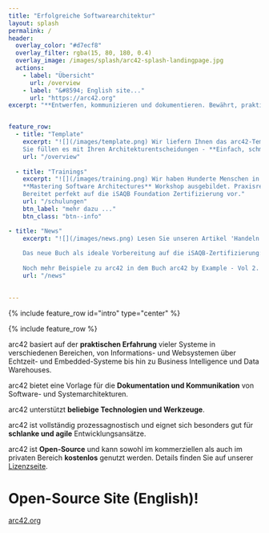 ```yaml
---
title: "Erfolgreiche Softwarearchitektur"
layout: splash
permalink: /
header:
  overlay_color: "#d7ecf8"
  overlay_filter: rgba(15, 80, 180, 0.4)
  overlay_image: /images/splash/arc42-splash-landingpage.jpg
  actions: 
    - label: "Übersicht"
      url: /overview
    - label: "&#8594; English site..."
      url: "https://arc42.org"
excerpt: "**Entwerfen, kommunizieren und dokumentieren. Bewährt, praktisch und pragmatisch. Frei verfügbar, Open-Source und schmerzfrei.**"


feature_row:
  - title: "Template"
    excerpt: "![](/images/template.png) Wir liefern Ihnen das arc42-Template für Architekturdokumentation - **Open Source, pragmatisch, kostenfrei**.
    Sie füllen es mit Ihren Architekturentscheidungen - **Einfach, schmerzlos, rasch**."
    url: "/overview"
    
  - title: "Trainings"
    excerpt: "![](/images/training.png) Wir haben Hunderte Menschen in unserem bewährten
    **Mastering Software Architectures** Workshop ausgebildet. Praxisrelevant, effektiv und nachhaltig.
    Bereitet perfekt auf die iSAQB Foundation Zertifizierung vor."
    url: "/schulungen"
    btn_label: "mehr dazu ..."
    btn_class: "btn--info"

- title: "News"
    excerpt: "![](/images/news.png) Lesen Sie unseren Artikel 'Handeln statt jammern' und lernen Sie mehr über das iSAQB Advanced Modul REQ4ARC.</br>
    
    Das neue Buch als ideale Vorbereitung auf die iSAQB-Zertifizierung: Software Architecture Foundation.</br>
    
    Noch mehr Beispiele zu arc42 in dem Buch arc42 by Example - Vol 2. Embedded Systems and IoT"</br>
    url: "/news"
    

---
```


{% include feature_row id="intro" type="center" %}

{% include feature_row %}

arc42 basiert auf der **praktischen Erfahrung** vieler Systeme in verschiedenen Bereichen, von Informations- und Websystemen über Echtzeit- und Embedded-Systeme bis hin zu Business Intelligence und Data Warehouses.

arc42 bietet eine Vorlage für die **Dokumentation und Kommunikation** von Software- und Systemarchitekturen.

arc42 unterstützt **beliebige Technologien und Werkzeuge**.

arc42 ist vollständig prozessagnostisch und eignet sich besonders gut für **schlanke und agile** Entwicklungsansätze.

arc42 ist **Open-Source** und kann sowohl im kommerziellen als auch im privaten Bereich **kostenlos** genutzt werden. Details finden Sie auf unserer [Lizenzseite](/license).



# Open-Source Site (English)!

<a href="https://arc42.org" class="btn btn--success">arc42.org</a>
